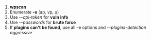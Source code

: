 ﻿
1. **wpscan**
2. Enumerate **-e** (ap, vp, u)
3. Use *--api-token* for **vuln info**
4. Use *--passwords* for **brute force**
5. If **plugins can't be found**, use all -e options and -*-plugins-detection aggressive*
